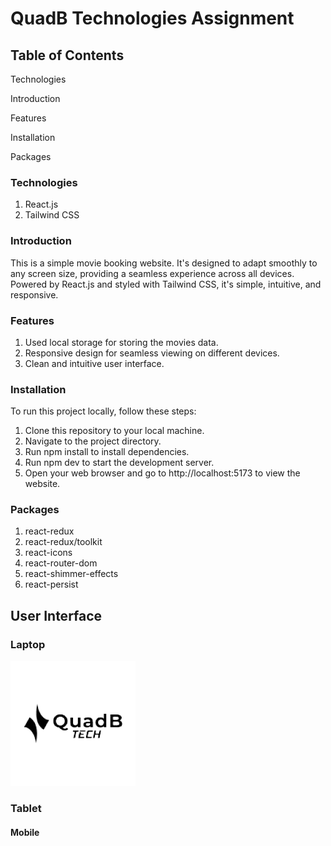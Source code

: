 # QuadB Technologies Assignment

## Table of Contents

Technologies

Introduction

Features

Installation

Packages

### Technologies

1. React.js
2. Tailwind CSS

### Introduction

This is a simple movie booking website. It's designed to adapt smoothly to any screen size, providing a seamless experience across all devices. Powered by React.js and styled with Tailwind CSS, it's simple, intuitive, and responsive.

### Features

1. Used local storage for storing the movies data.
2. Responsive design for seamless viewing on different devices.
3. Clean and intuitive user interface.

### Installation

To run this project locally, follow these steps:

1. Clone this repository to your local machine.
2. Navigate to the project directory.
3. Run npm install to install dependencies.
4. Run npm dev to start the development server.
5. Open your web browser and go to http://localhost:5173 to view the website.

### Packages

1. react-redux
2. react-redux/toolkit
3. react-icons
4. react-router-dom
5. react-shimmer-effects
6. react-persist

## User Interface

### Laptop

![alt text](src/assets/logo.png)

### Tablet

#### Mobile
